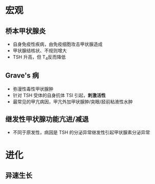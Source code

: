 # 宏观
## 桥本甲状腺炎
- 自身免疫性疾病，由免疫细胞攻击甲状腺造成
- 甲状腺结核状、不规则增大
- TSH 升高，但 T<sub>4</sub>反而降低
## Grave's 病
- 弥漫性毒性甲状腺肿
- 针对 TSH 受体的自身抗体 TSI 引起，**刺激活性**
- 最常见的甲亢病因，甲亢外加甲状腺肿/突眼/胫前粘液性水肿
## 继发性甲状腺功能亢进/减退
- 不同于原发性，病因是 TSH 的分泌异常继发性引起甲状腺素分泌异常
# 进化
## 异速生长
